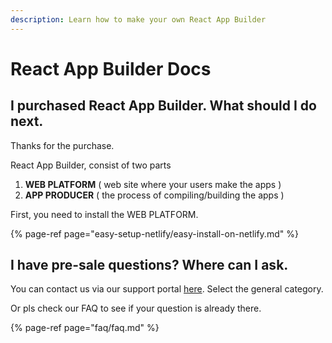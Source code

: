 ```yaml
---
description: Learn how to make your own React App Builder
---
```


# React App Builder Docs

## I purchased React App Builder. What should I do next.

Thanks for the purchase. 

React App Builder, consist of two parts

1. **WEB PLATFORM** \( web site where your users make the apps \)
2. **APP PRODUCER** \( the process of compiling/building the apps \)

  
First, you need to install the WEB PLATFORM. 

{% page-ref page="easy-setup-netlify/easy-install-on-netlify.md" %}





## I have pre-sale questions? Where can I ask.

You can contact us via our support portal [here](https://mobidonia.support-hub.io).  Select the general category. 

Or pls check our FAQ to see if your question is already there.

{% page-ref page="faq/faq.md" %}



